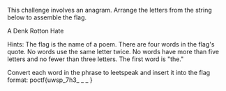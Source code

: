 This challenge involves an anagram. Arrange the letters from the string below to assemble the flag.

A Denk Rotton Hate

Hints: The flag is the name of a poem. There are four words in the flag's quote. No words use the same letter twice. No words have more than five letters and no fewer than three letters. The first word is "the."

Convert each word in the phrase to leetspeak and insert it into the flag format:
poctf{uwsp_7h3_ _ _ }
